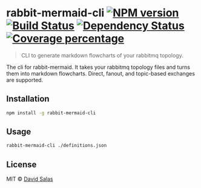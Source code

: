 # rabbit-mermaid-cli [![NPM version][npm-image]][npm-url] [![Build Status][travis-image]][travis-url] [![Dependency Status][daviddm-image]][daviddm-url] [![Coverage percentage][coveralls-image]][coveralls-url]

> CLI to generate markdown flowcharts of your rabbitmq topology.

The cli for rabbit-mermaid. It takes your rabbitmq topology files and turns them into
markdown flowcharts. Direct, fanout, and topic-based exchanges are supported.

## Installation

```sh
npm install -g rabbit-mermaid-cli
```

## Usage

```sh
rabbit-mermaid-cli ./definitions.json
```

## License

MIT © [David Salas]()

[npm-image]: https://badge.fury.io/js/rabbit-mermaid-cli.svg
[npm-url]: https://npmjs.org/package/rabbit-mermaid-cli
[travis-image]: https://travis-ci.org/davidlivingrooms/rabbit-mermaid-cli.svg?branch=master
[travis-url]: https://travis-ci.org/davidlivingrooms/rabbit-mermaid-cli
[daviddm-image]: https://david-dm.org/davidlivingrooms/rabbit-mermaid-cli.svg?theme=shields.io
[daviddm-url]: https://david-dm.org/davidlivingrooms/rabbit-mermaid-cli
[coveralls-image]: https://coveralls.io/repos/davidlivingrooms/rabbit-mermaid-cli/badge.svg
[coveralls-url]: https://coveralls.io/r/davidlivingrooms/rabbit-mermaid-cli
